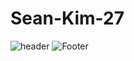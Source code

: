 # Sean-Kim-27

![header](https://capsule-render.vercel.app/api?type=waving&color=gradient&height=200&section=header&text=SeanKim's%20World&fontSize=60)
![Footer](https://capsule-render.vercel.app/api?type=waving&color=gradient&height=200&section=footer)


